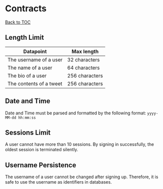 # Contracts

[Back to TOC](toc.md)

## Length Limit

| Datapoint               | Max length     |
| ----------------------- | -------------- |
| The username of a user  | 32 characters  |
| The name of a user      | 64 characters  |
| The bio of a user       | 256 characters |
| The contents of a tweet | 256 characters |

## Date and Time

Date and Time must be parsed and formatted by the following format: `yyyy-MM-dd hh:mm:ss`

## Sessions Limit

A user cannot have more than 10 sessions. By signing in successfully, the oldest session is terminated silently.

## Username Persistence

The username of a user cannot be changed after signing up. Therefore, it is safe to use the username as identifiers in databases.
